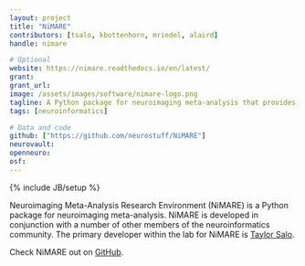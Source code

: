 ```yaml
---
layout: project
title: "NiMARE"
contributors: [tsalo, kbottenhorn, mriedel, alaird]
handle: nimare

# Optional
website: https://nimare.readthedocs.io/en/latest/
grant:
grant_url:
image: /assets/images/software/nimare-logo.png
tagline: A Python package for neuroimaging meta-analysis that provides a shared syntax for a range for algorithms.
tags: [neuroinformatics]

# Data and code
github: ["https://github.com/neurostuff/NiMARE"]
neurovault:
openneuro:
osf:
---
```

{% include JB/setup %}

Neuroimaging Meta-Analysis Research Environment (NiMARE) is a Python package for neuroimaging meta-analysis. NiMARE is developed in conjunction with a number of other members of the neuroinformatics community. The primary developer within the lab for NiMARE is [Taylor Salo](/team/salo-taylor).

Check NiMARE out on [GitHub](https://github.com/neurostuff/NiMARE).
